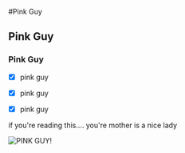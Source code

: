 #Pink Guy
## Pink Guy
### Pink Guy

-[x] pink guy
-[x] pink guy
-[x] pink guy




if you're reading this.... you're mother is a nice lady

![PINK GUY!](http://static.fjcdn.com/pictures/Pink+guy+pls+b0ss_9923b7_5354917.jpg)
